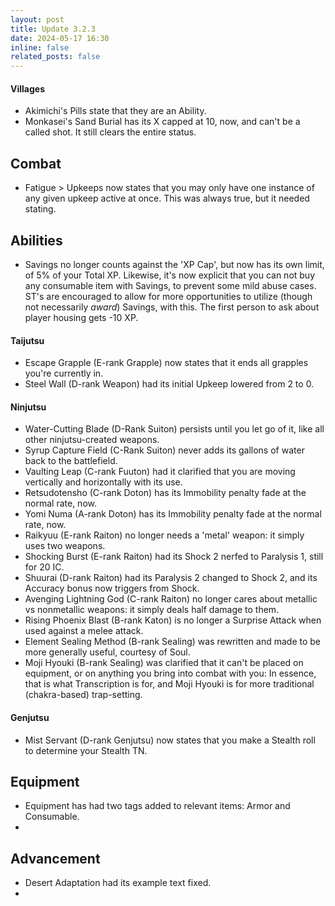 ```yaml
---
layout: post
title: Update 3.2.3
date: 2024-05-17 16:30
inline: false
related_posts: false
---
```

#### Villages
 - Akimichi's Pills state that they are an Ability.
 - Monkasei's Sand Burial has its X capped at 10, now, and can't be a called shot. It still clears the entire status.

## Combat
 - Fatigue > Upkeeps now states that you may only have one instance of any given upkeep active at once.  This was always true, but it needed stating.

## Abilities
 - Savings no longer counts against the 'XP Cap', but now has its own limit, of 5% of your Total XP.  Likewise, it's now explicit that you can not buy any consumable item with Savings, to prevent some mild abuse cases.  ST's are encouraged to allow for more opportunities to utilize (though not necessarily *award*) Savings, with this.  The first person to ask about player housing gets -10 XP.

#### Taijutsu
 - Escape Grapple (E-rank Grapple) now states that it ends all grapples you're currently in.
 - Steel Wall (D-rank Weapon) had its initial Upkeep lowered from 2 to 0.

#### Ninjutsu
 - Water-Cutting Blade (D-Rank Suiton) persists until you let go of it, like all other ninjutsu-created weapons.
 - Syrup Capture Field (C-Rank Suiton) never adds its gallons of water back to the battlefield.
 - Vaulting Leap (C-rank Fuuton) had it clarified that you are moving vertically and horizontally with its use.
 - Retsudotensho (C-rank Doton) has its Immobility penalty fade at the normal rate, now.
 - Yomi Numa (A-rank Doton) has its Immobility penalty fade at the normal rate, now.
 - Raikyuu (E-rank Raiton) no longer needs a 'metal' weapon: it simply uses two weapons.
 - Shocking Burst (E-rank Raiton) had its Shock 2 nerfed to Paralysis 1, still for 20 IC.
 - Shuurai (D-rank Raiton) had its Paralysis 2 changed to Shock 2, and its Accuracy bonus now triggers from Shock.
 - Avenging Lightning God (C-rank Raiton) no longer cares about metallic vs nonmetallic weapons: it simply deals half damage to them.
 - Rising Phoenix Blast (B-rank Katon) is no longer a Surprise Attack when used against a melee attack.
 - Element Sealing Method (B-rank Sealing) was rewritten and made to be more generally useful, courtesy of Soul.
 - Moji Hyouki (B-rank Sealing) was clarified that it can't be placed on equipment, or on anything you bring into combat with you: In essence, that is what Transcription is for, and Moji Hyouki is for more traditional (chakra-based) trap-setting. 

#### Genjutsu
 - Mist Servant (D-rank Genjutsu) now states that you make a Stealth roll to determine your Stealth TN.

## Equipment
 - Equipment has had two tags added to relevant items: Armor and Consumable.
 - 

## Advancement
 - Desert Adaptation had its example text fixed.
 - 